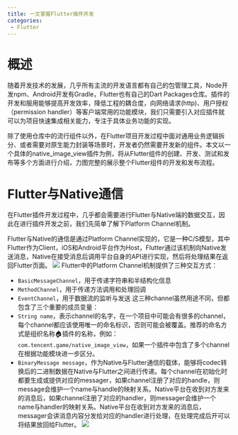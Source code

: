 ```yaml
---
title: 一文掌握Flutter插件开发
categories:
 - Flutter
---
```

# 概述
随着开发技术的发展，几乎所有主流的开发语言都有自己的包管理工具，Node开发npm、Android开发有Gradle，Flutter也有自己的Dart Packages仓库。插件的开发和服用能够提高开发效率，降低工程的耦合度，向网络请求(http)、用户授权（permission handler）等客户端常用的功能模块，我们只需要引入对应插件就可以为项目快速集成相关能力，专注于具体业务功能的实现。

除了使用仓库中的流行组件以外，在Flutter项目开发过程中面对通用业务逻辑拆分、或者需要对原生能力封装等场景时，开发者仍然需要开发新的组件。本文以一个具体的native_image_view插件为例，将从Flutter组件的创建、开发、测试和发布等多个方面进行介绍，力图完整的展示整个Flutter组件的开发和发布流程。

# Flutter与Native通信

在Flutter插件开发过程中，几乎都会需要进行Flutter与Native端的数据交互，因此在进行插件开发之前，我们先简单了解下Platform Channel机制。

Flutter与Native的通信是通过Platform Channel实现的，它是一种C/S模型，其中Flutter作为Client，iOS和Android平台作为Host，Flutter通过该机制向Native发送消息，Native在接受消息后调用平台自身的API进行实现，然后将处理结果在返回Flutter页面。
![](FlutterPlugin1.png)
Flutter中的Platform Channel机制提供了三种交互方式：
- `BasicMessageChannel`，用于传递字符串和半结构化信息
- `MethodChannel`，用于传递方法调用和处理回调
- `EventChannel`，用于数据流的监听与发送
这三种channel虽然用途不同，但都包含了三个重要的成员变量：
- `String name`，表示channel的名字，在一个项目中可能会有很多的channel，每个channel都应该使用唯一的命名标识，否则可能会被覆盖。推荐的命名方式是组织名称🏠插件的名称，例如：`com.tencent.game/native_image_view`，如果一个插件中包含了多个channel在根据功能模块进一步区分。
- `BinaryMessage message`，作为Native与Flutter通信的载体，能够将codec转换后的二进制数据在Native与Flutter之间进行传递。每个channel在初始化时都要生成或提供对应的messager，如果channel注册了对应的handle，则message会维护一个name与handle的映射关系。Native平台在收到对方发来的消息后，如果channel注册了对应的handler，则messager会维护一个name与handler的映射关系。Native平台在收到对方发来的消息后，messager会讲消息内容分发给对应的handler进行处理，在处理完成后开可以将结果放回给Flutter。
![](FlutterPlugin2.png)

